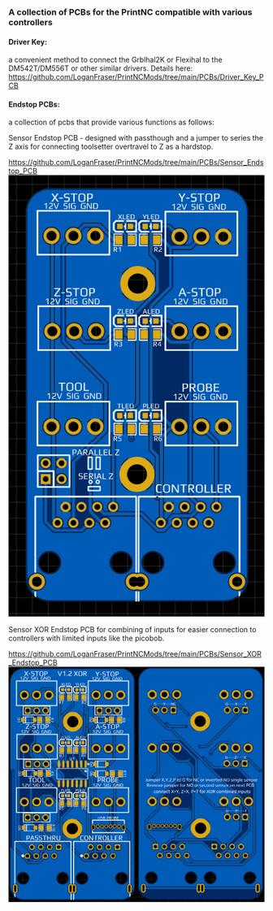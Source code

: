 ### A collection of PCBs for the PrintNC compatible with various controllers ###

#### Driver Key: ####
a convenient method to connect the Grblhal2K or Flexihal to the DM542T/DM556T or other similar drivers.
Details here: https://github.com/LoganFraser/PrintNCMods/tree/main/PCBs/Driver_Key_PCB

#### Endstop PCBs: ####
a collection of pcbs that provide various functions as follows: 

Sensor Endstop PCB - designed with passthough and a jumper to series the Z axis for connecting toolsetter overtravel to Z as a hardstop. 

https://github.com/LoganFraser/PrintNCMods/tree/main/PCBs/Sensor_Endstop_PCB
![img](https://github.com/LoganFraser/PrintNCMods/blob/main/PCBs/Sensor_Endstop_PCB/Images/SensorPCB.png)

Sensor XOR Endstop PCB for combining of inputs for easier connection to controllers with limited inputs like the picobob.  

https://github.com/LoganFraser/PrintNCMods/tree/main/PCBs/Sensor_XOR_Endstop_PCB
![img](https://github.com/LoganFraser/PrintNCMods/raw/main/PCBs/Sensor_XOR_Endstop_PCB/Sensor_XOR_1.2_Breakout_PCB.png)
